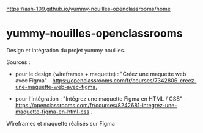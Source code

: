 
https://ash-109.github.io/yummy-nouilles-openclassrooms/home

# yummy-nouilles-openclassrooms
Design et intégration du projet yummy nouilles.

Sources :

- pour le design (wireframes + maquette) : 
"Créez une maquette web avec Figma" - https://openclassrooms.com/fr/courses/7342806-creez-une-maquette-web-avec-figma,

- pour l'intégration : "Intégrez une maquette Figma en HTML / CSS" - https://openclassrooms.com/fr/courses/8242681-integrez-une-maquette-figma-en-html-css .


Wireframes et maquette réalisés sur Figma
